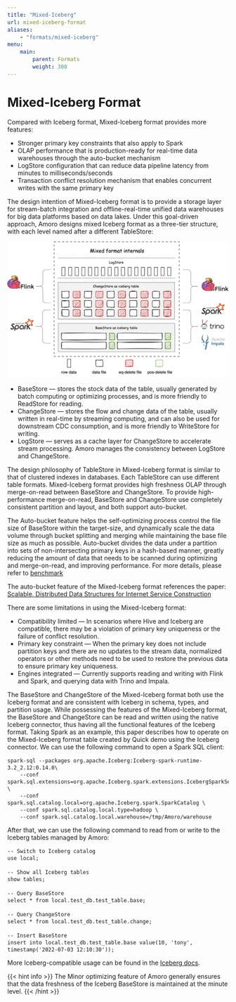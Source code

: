 ```yaml
---
title: "Mixed-Iceberg"
url: mixed-iceberg-format
aliases:
    - "formats/mixed-iceberg"
menu:
    main:
        parent: Formats
        weight: 300
---
```

# Mixed-Iceberg Format

Compared with Iceberg format, Mixed-Iceberg format provides more features:
- Stronger primary key constraints that also apply to Spark
- OLAP performance that is production-ready for real-time data warehouses through the auto-bucket mechanism
- LogStore configuration that can reduce data pipeline latency from minutes to milliseconds/seconds
- Transaction conflict resolution mechanism that enables concurrent writes with the same primary key

The design intention of Mixed-Iceberg format is to provide a storage layer for stream-batch integration and offline-real-time unified data warehouses for big data platforms based on data lakes. 
Under this goal-driven approach, Amoro designs mixed Iceberg format as a three-tier structure, with each level named after a different TableStore:

![Mixed-Iceberg format](../images/formats/mixed_format.png)

- BaseStore — stores the stock data of the table, usually generated by batch computing or optimizing processes, and is more friendly to ReadStore for reading.
- ChangeStore —  stores the flow and change data of the table, usually written in real-time by streaming computing, and can also be used for downstream CDC consumption, and is more friendly to WriteStore for writing.
- LogStore — serves as a cache layer for ChangeStore to accelerate stream processing. Amoro manages the consistency between LogStore and ChangeStore.

The design philosophy of TableStore in Mixed-Iceberg format is similar to that of clustered indexes in databases. Each TableStore can use different table formats. Mixed-Iceberg format provides high freshness OLAP through merge-on-read between BaseStore and ChangeStore. 
To provide high-performance merge-on-read, BaseStore and ChangeStore use completely consistent partition and layout, and both support auto-bucket.

The Auto-bucket feature helps the self-optimizing process control the file size of BaseStore within the target-size, and dynamically scale the data volume through bucket splitting and merging while maintaining the base file size as much as possible. 
Auto-bucket divides the data under a partition into sets of non-intersecting primary keys in a hash-based manner, greatly reducing the amount of data that needs to be scanned during optimizing and merge-on-read, and improving performance. For more details, please refer to [benchmark](../benchmark/benchmark.md)

The auto-bucket feature of the Mixed-Iceberg format references the paper: [Scalable, Distributed Data Structures for Internet Service Construction](https://people.eecs.berkeley.edu/~culler/papers/dds.pdf)

There are some limitations in using the Mixed-Iceberg format:

- Compatibility limited — In scenarios where Hive and Iceberg are compatible, there may be a violation of primary key uniqueness or the failure of conflict resolution.
- Primary key constraint — When the primary key does not include partition keys and there are no updates to the stream data, normalized operators or other methods need to be used to restore the previous data to ensure primary key uniqueness.
- Engines integrated — Currently supports reading and writing with Flink and Spark, and querying data with Trino and Impala.

The BaseStore and ChangeStore of the Mixed-Iceberg format both use the Iceberg format and are consistent with Iceberg in schema, types, and partition usage. 
While possessing the features of the Mixed-Iceberg format, the BaseStore and ChangeStore can be read and written using the native Iceberg connector, thus having all the functional features of the Iceberg format. 
Taking Spark as an example, this paper describes how to operate on the Mixed-Iceberg format table created by Quick demo using the Iceberg connector. We can use the following command to open a Spark SQL client:

```shell
spark-sql --packages org.apache.Iceberg:Iceberg-spark-runtime-3.2_2.12:0.14.0\
    --conf spark.sql.extensions=org.apache.Iceberg.spark.extensions.IcebergSparkSessionExtensions \
    --conf spark.sql.catalog.local=org.apache.Iceberg.spark.SparkCatalog \
    --conf spark.sql.catalog.local.type=hadoop \
    --conf spark.sql.catalog.local.warehouse=/tmp/Amoro/warehouse
```

After that, we can use the following command to read from or write to the Iceberg tables managed by Amoro:

```shell
-- Switch to Iceberg catalog
use local;

-- Show all Iceberg tables
show tables;

-- Query BaseStore
select * from local.test_db.test_table.base;

-- Query ChangeStore
select * from local.test_db.test_table.change;

-- Insert BaseStore
insert into local.test_db.test_table.base value(10, 'tony', timestamp('2022-07-03 12:10:30'));
```

More Iceberg-compatible usage can be found in the [Iceberg docs](https://Iceberg.apache.org/docs/latest/).

{{< hint info >}}
The Minor optimizing feature of Amoro generally ensures that the data freshness of the Iceberg BaseStore is maintained at the minute level.
{{< /hint >}}